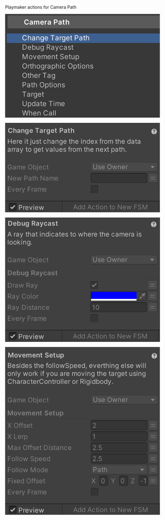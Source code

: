Playmaker actions for Camera Path

![image alt](https://github.com/Darkhitori/Camera-Path/blob/bbdba03a9ef32616d9e95f61d3006446a5feb444/Screenshots/Screenshot%202024-10-04%20165742.png)




![image alt](https://github.com/Darkhitori/Camera-Path/blob/39539acab500df3979b92b8851cf16992c3d52e3/Screenshots/Screenshot%202024-10-04%20165428.png)




![image alt](https://github.com/Darkhitori/Camera-Path/blob/646f233ba9c901d217e24f36cab91d1321a99fa7/Screenshots/Screenshot%202024-10-04%20165444.png)




![image alt](https://github.com/Darkhitori/Camera-Path/blob/d43c22e35764897774f144a7496577e0d97288ee/Screenshots/Screenshot%202024-10-04%20165456.png)
